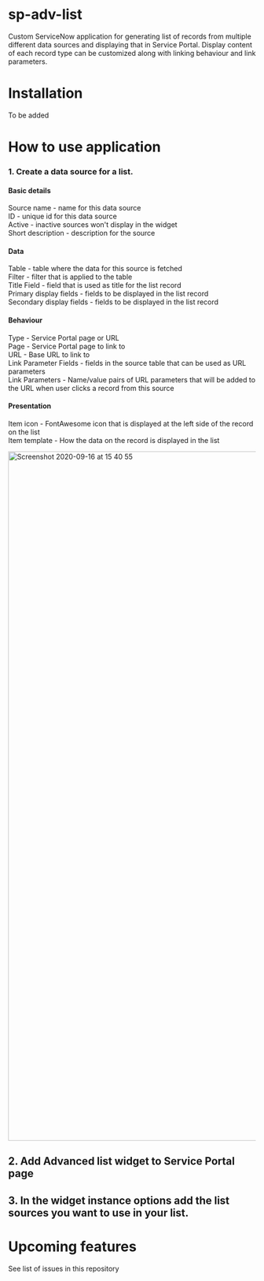 # sp-adv-list
Custom ServiceNow application for generating list of records from multiple different data sources and displaying that in Service Portal.
Display content of each record type can be customized along with linking behaviour and link parameters. 

# Installation
To be added

# How to use application

### 1. Create a data source for a list.
#### Basic details
Source name - name for this data source  
ID - unique id for this data source  
Active - inactive sources won't display in the widget  
Short description - description for the source  

#### Data
Table - table where the data for this source is fetched  
Filter - filter that is applied to the table  
Title Field - field that is used as title for the list record  
Primary display fields - fields to be displayed in the list record  
Secondary display fields - fields to be displayed in the list record  

#### Behaviour
Type - Service Portal page or URL  
Page - Service Portal page to link to  
URL - Base URL to link to  
Link Parameter Fields - fields in the source table that can be used as URL parameters  
Link Parameters - Name/value pairs of URL parameters that will be added to the URL when user clicks a record from this source  

#### Presentation
Item icon - FontAwesome icon that is displayed at the left side of the record on the list  
Item template - How the data on the record is displayed in the list  
    
<img width="1399" alt="Screenshot 2020-09-16 at 15 40 55" src="https://user-images.githubusercontent.com/34348034/93457590-dac99800-f8e7-11ea-889f-657bad25bf0a.png" style="max-width:100%;">
    
    
## 2. Add Advanced list widget to Service Portal page



## 3. In the widget instance options add the list sources you want to use in your list.




# Upcoming features
See list of issues in this repository
